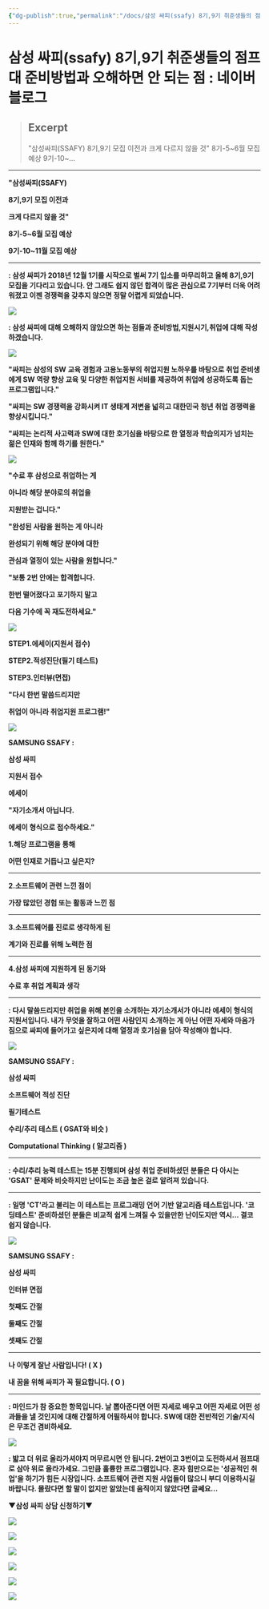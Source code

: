 ```yaml
---
{"dg-publish":true,"permalink":"/docs/삼성 싸피(ssafy) 8기,9기 취준생들의 점프대 준비방법과 오해하면 안 되는 점/","title":"삼성 싸피(ssafy) 8기,9기 취준생들의 점프대 준비방법과 오해하면 안 되는 점"}
---
```



# 삼성 싸피(ssafy) 8기,9기 취준생들의 점프대 준비방법과 오해하면 안 되는 점 : 네이버 블로그

> ## Excerpt
> "삼성싸피(SSAFY) 8기,9기 모집 이전과 크게 다르지 않을 것" 8기-5~6월 모집 예상 9기-10~...

---
**"삼성싸피(SSAFY)**

**8기,9기 모집 이전과**

**크게 다르지 않을 것"**

**8기-5~6월 모집 예상**

**9기-10~11월 모집 예상**

****

**: 삼성 싸피가 2018년 12월 1기를 시작으로 벌써 7기 입소를 마무리하고 올해 8기,9기 모집을 기다리고 있습니다. 안 그래도 쉽지 않던 합격이 많은 관심으로 7기부터 더욱 어려워졌고 이젠 경쟁력을 갖추지 않으면 정말 어렵게 되었습니다.**

![](https://mblogthumb-phinf.pstatic.net/MjAyMjA0MDFfMjk0/MDAxNjQ4NzgwNTg1MzU2.cBYoItk3tBAUmbm-pGBnMzfjgi54HnTq2bqjPcvv4OUg.dK4lCKJ6WpjmZrzO2OjRPh-lHhSAlfOEUSVC4lT9huUg.JPEG.therapy92/KakaoTalk_20220331_120518176_01.jpg?type=w800)

**: 삼성 싸피에 대해 오해하지 않았으면 하는 점들과 준비방법,지원시기,취업에 대해 작성하겠습니다.**

![](https://mblogthumb-phinf.pstatic.net/MjAyMjA0MDFfMjQy/MDAxNjQ4NzgwNjQxNzcz.5wwm2OFVpXj3j0X4AbqvpeBAD8yeEF8X3n75ajsOUcsg.Y6I9mTcAN_4zC2LJVO7jm4Qr7pNbX7V6PmIjTpEAzxog.JPEG.therapy92/KakaoTalk_20220331_120518176.jpg?type=w800)

**"싸피는 삼성의 SW 교육 경험과 고용노동부의 취업지원 노하우를 바탕으로 취업 준비생에게 SW 역량 향상 교육 및 다양한 취업지원 서비를 제공하여 취업에 성공하도록 돕는 프로그램입니다."**

**"싸피는 SW 경쟁력을 강화시켜 IT 생태계 저변을 넓히고 대한민국 청년 취업 경쟁력을 향상시킵니다."**

**"싸피는 논리적 사고력과 SW에 대한 호기심을 바탕으로 한 열정과 학습의지가 넘치는 젊은 인재와 함께 하기를 원한다."**

![](https://mblogthumb-phinf.pstatic.net/MjAyMjA0MDFfNDEg/MDAxNjQ4NzgwOTc3MjEw.ELhp1mk4asX_5F9gl4ms33PfAoHaavtXFpivDTKpvm8g.kB-Q8XiODYKDSSSszzA2teYkrd5vKrLMz6Ns-t5_89cg.JPEG.therapy92/KakaoTalk_20220331_120518176_14.jpg?type=w800)

**"수료 후 삼성으로 취업하는 게**

**아니라 해당 분야로의 취업을**

**지원받는 겁니다."**

**"완성된 사람을 원하는 게 아니라**

**완성되기 위해 해당 분야에 대한**

**관심과 열정이 있는 사람을 원합니다."**

**"보통 2번 안에는 합격합니다.**

**한번 떨어졌다고 포기하지 말고**

**다음 기수에 꼭 재도전하세요."**

![](https://mblogthumb-phinf.pstatic.net/MjAyMjA0MDFfMzgg/MDAxNjQ4NzgxNjgwOTc4.7ez42hEzWCzy7YR3X-bcxuAjcVGW3F-IEkPtFKoKpfkg.TW0DpKSlBycyZnMpBdx11zsFabqBuX6C23kgoIPbiVEg.JPEG.therapy92/KakaoTalk_20220331_120518176_12.jpg?type=w800)

**STEP1.에세이(지원서 접수)**

**STEP2.적성진단(필기 테스트)**

**STEP3.인터뷰(면접)**

**"다시 한번 말씀드리지만**

**취업이 아니라 취업지원 프로그램!"**

![](https://mblogthumb-phinf.pstatic.net/MjAyMjA0MDFfMjE0/MDAxNjQ4NzgyMDQyNjE3.MPHuTwUOzbQwRZfRWeJS6cSgeMEOYNES_DBcrqgwBo8g.zA10cvqD7fPJm6T45yk-SIumtPSzoqO9ddLA_tRTxQ8g.JPEG.therapy92/usmle-step-1-computer-icons-symbol-usmle-step-3-png-favpng-bQfD17uFhPV56QNFm.jpg?type=w800)

**SAMSUNG SSAFY :**

**삼성 싸피**

**지원서 접수**

**에세이**

**"자기소개서 아닙니다.**

**에세이 형식으로 접수하세요."**

**1.해당 프로그램을 통해**

**어떤 인재로 거듭나고 싶은지?**

****

**2.소프트웨어 관련 느낀 점이**

**가장 많았던 경험 또는 활동과 느낀 점**

****

**3.소프트웨어를 진로로 생각하게 된**

**계기와 진로를 위해 노력한 점**

****

**4.삼성 싸피에 지원하게 된 동기와**

**수료 후 취업 계획과 생각**

****

**: 다시 말씀드리지만 취업을 위해 본인을 소개하는 자기소개서가 아니라 에세이 형식의 지원서입니다. 내가 무엇을 잘하고 어떤 사람인지 소개하는 게 아닌 어떤 자세와 마음가짐으로 싸피에 들어가고 싶은지에 대해 열정과 호기심을 담아 작성해야 합니다.**

![](https://mblogthumb-phinf.pstatic.net/MjAyMjA0MDFfMTYx/MDAxNjQ4NzgyMzkyMzQx.E1kjiYpC9e1nY-gW5hMa5vmjddqqne1U2Y8W2OS3KyMg.AzyJPosSwXhMkzWNub2atM36Hw3F7VVZN9Mgbiws1MYg.JPEG.therapy92/kisspng-usmle-step-1-computer-icons-symbol-usmle-step-3-5ae3e479e82b14.61713.jpg?type=w800)

**SAMSUNG SSAFY :**

**삼성 싸피**

**소프트웨어 적성 진단**

**필기테스트**

**수리/추리 테스트 ( GSAT와 비슷 )**

**Computational Thinking ( 알고리즘 )**

****

**: 수리/추리 능력 테스트는 15분 진행되며 삼성 취업 준비하셨던 분들은 다 아시는 'GSAT' 문제와 비슷하지만 난이도는 조금 높은 걸로 알려져 있습니다.**

****

**: 일명 'CT'라고 불리는 이 테스트는 프로그래밍 언어 기반 알고리즘 테스트입니다. '코딩테스트' 준비하셨던 분들은 비교적 쉽게 느껴질 수 있을만한 난이도지만 역시... 결코 쉽지 않습니다.**

![](https://mblogthumb-phinf.pstatic.net/MjAyMjA0MDFfMjU4/MDAxNjQ4NzgzNTk0NDI0.6zDuR2nUIHvi94_LITo0v_5DXg6TRkop1yNq5Uf7QBkg.Zk6Lzi-ekh7m-k1zZT6Rh7U-hkCu-I-6n9Yfj0OL3Akg.JPEG.therapy92/kisspng-usmle-step-1-computer-icons-usmle-step-3-symbol-5adc135f9fa3c4.96150.jpg?type=w800)

**SAMSUNG SSAFY :**

**삼성 싸피**

**인터뷰 면접**

**첫째도 간절**

**둘째도 간절**

**셋째도 간절**

****

**나 이렇게 잘난 사람입니다! ( X )**

**내 꿈을 위해 싸피가 꼭 필요합니다. ( O )**

****

**: 마인드가 참 중요한 항목입니다. 날 뽑아준다면 어떤 자세로 배우고 어떤 자세로 어떤 성과들을 낼 것인지에 대해 간절하게 어필하셔야 합니다. SW에 대한 전반적인 기술/지식은 무조건 겸비하세요.**

![](https://mblogthumb-phinf.pstatic.net/MjAyMjA0MDFfMTMw/MDAxNjQ4NzgzOTgyNTYz.26fZWW2g5ZIhGuEakV4slrnecODu7FIg2t9O-5IZ6Pcg.1VW6OsrCru3B5d9RD81Q3XoUNF4oXBn9hVGHfZ1EO-Qg.JPEG.therapy92/KakaoTalk_20220331_120518176_04.jpg?type=w800)

**: 밟고 더 위로 올라가셔야지 머무르시면 안 됩니다. 2번이고 3번이고 도전하셔서 점프대로 삼아 위로 올라가세요. 그만큼 훌륭한 프로그램입니다. 혼자 힘만으로는 '성공적인 취업'을 하기가 힘든 시장입니다. 소프트웨어 관련 지원 사업들이 많으니 부디 이용하시길 바랍니다. 몰랐다면 할 말이 없지만 알았는데 움직이지 않았다면 글쎄요...**

**▼삼성 싸피 상담 신청하기▼**

[![](https://mblogthumb-phinf.pstatic.net/MjAyMjA0MDFfMTY5/MDAxNjQ4Nzg1NzcxMzU1.N4uef_g1w1kKuivUPbKGROu11DtC6Rz1gn6QP_6a9W8g.za6rXTRfdMDDeG-OpFvrNXJubQUSxyIh7AvZkFuWc-cg.JPEG.therapy92/KakaoTalk_20220331_120411473_11.jpg?type=w800)](https://m.blog.naver.com/therapy92/222688825361#)

![](https://mblogthumb-phinf.pstatic.net/MjAyMjA0MDFfMTcx/MDAxNjQ4Nzg1NzEwODQ2.tq7CtylgL8WFnEBH2uoVDhxMB9Fmz5_74FxJEMMtCzQg.PK4xECAH-luSSg5DP9mGGLUhi5qgsrB5Nqj11hKC-P8g.JPEG.therapy92/KakaoTalk_20220331_120411473_24.jpg?type=w800)

![](https://mblogthumb-phinf.pstatic.net/MjAyMjA0MDFfMjQ5/MDAxNjQ4Nzg1NzI3Njg5.huNmBHHgKU5WpHlEY6ggEVw2H51_SCAP0XMWvz-gDkgg.dkejNQVWUdeYVA35j-SskIe4Cwe4vzd7qRsb_M7bIQQg.JPEG.therapy92/KakaoTalk_20220331_120411473_08.jpg?type=w800)

![](https://mblogthumb-phinf.pstatic.net/MjAyMjA0MDFfMTY3/MDAxNjQ4Nzg1ODMxODQ4.CTx272peW3z7wlsFcTVPfLH_W4_54kWLqzYumt-Axsgg.YOh0YxX0d44d4geuCaPlUihTNSpbUaMn5EUR5__1RU0g.JPEG.therapy92/KakaoTalk_20220331_120411473_09.jpg?type=w800)

![](https://mblogthumb-phinf.pstatic.net/MjAyMjA0MDFfMTYg/MDAxNjQ4Nzg1ODM5Nzg1.35ipNGozbeMb4biPJ9oX1Bmi8oon_eav5C1kKmlG8Hkg.DlVyNWqoTQfZ8cVf0s25n_Sgi9qLE0IJFyFbF1HL15Mg.JPEG.therapy92/KakaoTalk_20220331_120411473_12.jpg?type=w800)

![](https://mblogthumb-phinf.pstatic.net/MjAyMjA0MDFfNTQg/MDAxNjQ4Nzg1ODQzMTk1.izBLGvCS9XGmaDfv9oFcjWRzZqe5JeiyHU1oVBnLB_4g.TkIEdUuOUmT4U4V49jWLw_QK3YqoY8hsEcEEA6vcDkcg.JPEG.therapy92/KakaoTalk_20220331_120411473_25.jpg?type=w800)
